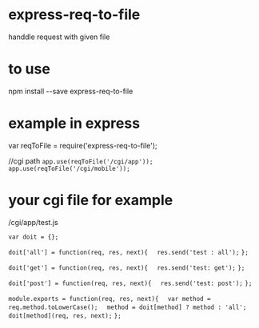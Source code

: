 # express-req-to-file
handdle request with given file

# to use
npm install --save express-req-to-file

# example in express
var reqToFile = require('express-req-to-file');

//cgi path
`app.use(reqToFile('/cgi/app'));`
`app.use(reqToFile('/cgi/mobile'));`

# your cgi file for example
/cgi/app/test.js

`var doit = {};`

`doit['all'] = function(req, res, next){`
`  res.send('test : all');`
`};`

`doit['get'] = function(req, res, next){`
`  res.send('test: get');`
`};`

`doit['post'] = function(req, res, next){`
`  res.send('test: post');`
`};`

`module.exports = function(req, res, next){`
`  var method = req.method.toLowerCase();`
`  method = doit[method] ? method : 'all';`
`  doit[method](req, res, next);`
`};`
